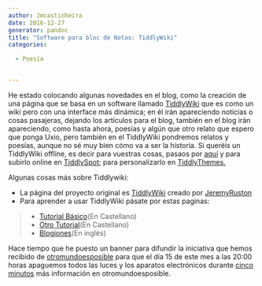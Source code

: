 ```yaml
---
author: Jmcastinheira
date: 2016-12-27
generator: pandoc
title: "Software para bloc de Notas: TiddlyWiki"
categories:

  - Poesía


---
```




He estado colocando algunas novedades en el blog, como la creación de
una página que se basa en un software llamado
[TiddlyWiki](http://lrealnlspejo.tiddlyspot.com/index.html) que es como
un wiki pero con una interface más dinámica; en él irán apareciendo
noticias o cosas pasajeras, dejando los artículos para el blog, también
en el blog irán apareciendo, como hasta ahora, poesías y algún que otro
relato que espero que ponga Uxio, pero también en el TiddlyWiki
pondremos relatos y poesías, aunque no sé muy bien cómo va a ser la
historia. Si queréis un TiddlyWiki offline, es decir para vuestras
cosas, pasaos por [aquí](http://www.zopelana.org/wiki/vacio.html) y para
subirlo online en [TiddlySpot](http://tiddlyspot.com/); para
personalizarlo en [TiddlyThemes.](http://tiddlythemes.com/)

Algunas cosas más sobre Tiddlywiki:

  -   La página del proyecto original es
    [TiddlyWiki](http://www.tiddlywiki.com/) creado por
    [JeremyRuston](http://www.tiddlywiki.com/#JeremyRuston)
  -   Para aprender a usar TiddlyWiki pásate por estas paginas:

> -   [Tutorial
>     Básico](http://www.giffmex.org/twtutorialespanol.html)(En
>     Castellano)
> -   [Otro Tutorial](http://zopelana.org/ciberperiodismo/?p=131)(En
>     Castellano)
> -   [Blogjones](http://www.blogjones.com/TiddlyWikiTutorial.html)(En
>     inglés)

Hace tiempo que he puesto un banner para difundir la iniciativa que
hemos recibido de
[otromundoesposible](http://www.otromundoesposible.com/) para que el día
15 de este mes a las 20:00 horas apaguemos todos las luces y los
aparatos electrónicos durante [cinco
minutos](http://www.otromundoesposible.com/?p=1432) más información en
otromundoesposible.
